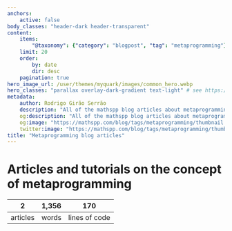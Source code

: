 ```yaml
---
anchors:
    active: false
body_classes: "header-dark header-transparent"
content:
    items:
        "@taxonomy": {"category": "blogpost", "tag": "metaprogramming"}
    limit: 20
    order:
        by: date
        dir: desc
    pagination: true
hero_image_url: /user/themes/myquark/images/common_hero.webp
hero_classes: "parallax overlay-dark-gradient text-light" # see https://demo.getgrav.org/blog-skeleton/blog/hero-classes
metadata:
    author: Rodrigo Girão Serrão
    description: "All of the mathspp blog articles about metaprogramming."
    og:description: "All of the mathspp blog articles about metaprogramming."
    og:image: "https://mathspp.com/blog/tags/metaprogramming/thumbnail.webp"
    twitter:image: "https://mathspp.com/blog/tags/metaprogramming/thumbnail.webp"
title: "Metaprogramming blog articles"
---
```



# Articles and tutorials on the concept of metaprogramming


<table class="stats-table">
    <thead>
        <tr>
            <th style="text-align: center;">2</th>
            <th style="text-align: center;">1,356</th>
            <th style="text-align: center;">170</th>
        </tr>
    </thead>
    <tbody>
        <tr>
            <td style="text-align: center;">articles</td>
            <td style="text-align: center;">words</td>
            <td style="text-align: center;">lines of code</td>
        </tr>
    </tbody>
</table>